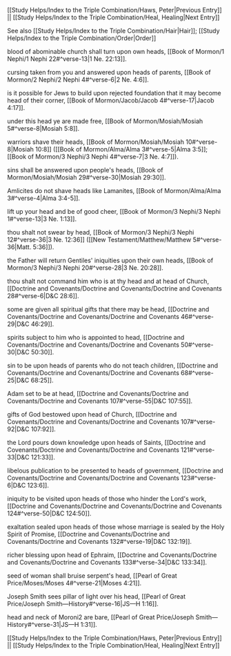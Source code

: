 [[Study Helps/Index to the Triple Combination/Haws, Peter|Previous Entry]]  ||  [[Study Helps/Index to the Triple Combination/Heal, Healing|Next Entry]]

 See also [[Study Helps/Index to the Triple Combination/Hair|Hair]]; [[Study Helps/Index to the Triple Combination/Order|Order]]

 blood of abominable church shall turn upon own heads, [[Book of Mormon/1 Nephi/1 Nephi 22#^verse-13|1 Ne. 22:13]].

 cursing taken from you and answered upon heads of parents, [[Book of Mormon/2 Nephi/2 Nephi 4#^verse-6|2 Ne. 4:6]].

 is it possible for Jews to build upon rejected foundation that it may become head of their corner, [[Book of Mormon/Jacob/Jacob 4#^verse-17|Jacob 4:17]].

 under this head ye are made free, [[Book of Mormon/Mosiah/Mosiah 5#^verse-8|Mosiah 5:8]].

 warriors shave their heads, [[Book of Mormon/Mosiah/Mosiah 10#^verse-8|Mosiah 10:8]] ([[Book of Mormon/Alma/Alma 3#^verse-5|Alma 3:5]]; [[Book of Mormon/3 Nephi/3 Nephi 4#^verse-7|3 Ne. 4:7]]).

 sins shall be answered upon people's heads, [[Book of Mormon/Mosiah/Mosiah 29#^verse-30|Mosiah 29:30]].

 Amlicites do not shave heads like Lamanites, [[Book of Mormon/Alma/Alma 3#^verse-4|Alma 3:4-5]].

 lift up your head and be of good cheer, [[Book of Mormon/3 Nephi/3 Nephi 1#^verse-13|3 Ne. 1:13]].

 thou shalt not swear by head, [[Book of Mormon/3 Nephi/3 Nephi 12#^verse-36|3 Ne. 12:36]] ([[New Testament/Matthew/Matthew 5#^verse-36|Matt. 5:36]]).

 the Father will return Gentiles' iniquities upon their own heads, [[Book of Mormon/3 Nephi/3 Nephi 20#^verse-28|3 Ne. 20:28]].

 thou shalt not command him who is at thy head and at head of Church, [[Doctrine and Covenants/Doctrine and Covenants/Doctrine and Covenants 28#^verse-6|D&C 28:6]].

 some are given all spiritual gifts that there may be head, [[Doctrine and Covenants/Doctrine and Covenants/Doctrine and Covenants 46#^verse-29|D&C 46:29]].

 spirits subject to him who is appointed to head, [[Doctrine and Covenants/Doctrine and Covenants/Doctrine and Covenants 50#^verse-30|D&C 50:30]].

 sin to be upon heads of parents who do not teach children, [[Doctrine and Covenants/Doctrine and Covenants/Doctrine and Covenants 68#^verse-25|D&C 68:25]].

 Adam set to be at head, [[Doctrine and Covenants/Doctrine and Covenants/Doctrine and Covenants 107#^verse-55|D&C 107:55]].

 gifts of God bestowed upon head of Church, [[Doctrine and Covenants/Doctrine and Covenants/Doctrine and Covenants 107#^verse-92|D&C 107:92]].

 the Lord pours down knowledge upon heads of Saints, [[Doctrine and Covenants/Doctrine and Covenants/Doctrine and Covenants 121#^verse-33|D&C 121:33]].

 libelous publication to be presented to heads of government, [[Doctrine and Covenants/Doctrine and Covenants/Doctrine and Covenants 123#^verse-6|D&C 123:6]].

 iniquity to be visited upon heads of those who hinder the Lord's work, [[Doctrine and Covenants/Doctrine and Covenants/Doctrine and Covenants 124#^verse-50|D&C 124:50]].

 exaltation sealed upon heads of those whose marriage is sealed by the Holy Spirit of Promise, [[Doctrine and Covenants/Doctrine and Covenants/Doctrine and Covenants 132#^verse-19|D&C 132:19]].

 richer blessing upon head of Ephraim, [[Doctrine and Covenants/Doctrine and Covenants/Doctrine and Covenants 133#^verse-34|D&C 133:34]].

 seed of woman shall bruise serpent's head, [[Pearl of Great Price/Moses/Moses 4#^verse-21|Moses 4:21]].

 Joseph Smith sees pillar of light over his head, [[Pearl of Great Price/Joseph Smith—History#^verse-16|JS—H 1:16]].

 head and neck of Moroni2 are bare, [[Pearl of Great Price/Joseph Smith—History#^verse-31|JS—H 1:31]].

[[Study Helps/Index to the Triple Combination/Haws, Peter|Previous Entry]]  ||  [[Study Helps/Index to the Triple Combination/Heal, Healing|Next Entry]]